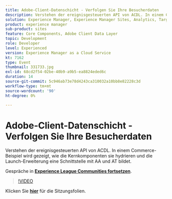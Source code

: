 ```yaml
---
title: Adobe-Client-Datenschicht - Verfolgen Sie Ihre Besucherdaten
description: Verstehen der ereignisgesteuerten API von ACDL. In einem Commerce-Beispiel wird gezeigt, wie die Kernkomponenten sie hydrieren und die Launch-Erweiterung eine Schnittstelle mit AA und AT bildet. Diese Sitzung wurde im Rahmen des Adobe Developers Live-Inhaltsereignisses durchgeführt.
solution: Experience Manager, Experience Manager Sites, Analytics, Target
product: experience manager
sub-product: sites
feature: Core Components, Adobe Client Data Layer
topic: Development
role: Developer
level: Experienced
version: Experience Manager as a Cloud Service
kt: 7162
type: Event
thumbnail: 331733.jpg
exl-id: 68cd2f54-02be-40b9-a9b5-ea8824eded6c
duration: 14
source-git-commit: 5c946ab73e78d4243ca310032a10bb8e82228c3d
workflow-type: tm+mt
source-wordcount: '90'
ht-degree: 0%

---
```


# Adobe-Client-Datenschicht - Verfolgen Sie Ihre Besucherdaten

Verstehen der ereignisgesteuerten API von ACDL. In einem Commerce-Beispiel wird gezeigt, wie die Kernkomponenten sie hydrieren und die Launch-Erweiterung eine Schnittstelle mit AA und AT bildet.

Gespräche in **[Experience League Communities fortsetzen](https://adobe.ly/36Yd3v6)**.

>[!VIDEO](https://video.tv.adobe.com/v/331733/?quality=12&learn=on&hidetitle=true)

Klicken Sie **[hier](/help/adobe-developers-live/assets/adobe-client-data-layer.pdf)** für die Sitzungsfolien.
